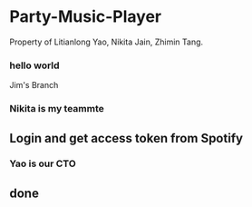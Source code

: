# Party-Music-Player
Property of Litianlong Yao, Nikita Jain, Zhimin Tang.


### hello world

Jim's Branch


### Nikita is my teammte

## Login and get access token from Spotify


### Yao is our CTO

## done